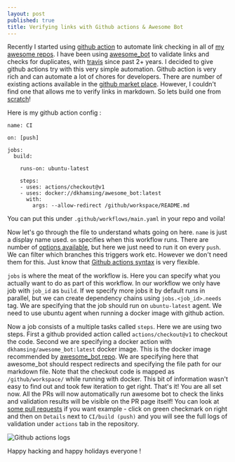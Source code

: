 ```yaml
---
layout: post
published: true
title: Verifying links with Github actions & Awesome Bot
---
```


Recently I started using [github action](https://github.com/features/actions) to automate link checking in all of [my awesome repos](https://github.com/dharmeshkakadia?utf8=%E2%9C%93&tab=repositories&q=awesome&type=&language=). I have been using [awesome_bot](https://github.com/dkhamsing/awesome_bot) to validate links and checks for duplicates, with [travis](https://travis-ci.org/) since past 2+ years. I decided to give github actions try with this very simple automation. Github action is very rich and can automate a lot of chores for developers. There are number of existing actions available in the [github market place](https://github.com/marketplace?type=actions). However, I couldn't find one that allows me to verify links in markdown. So lets build one from [scratch](https://github.com/dharmeshkakadia/awesome-mesos/pull/45)!

Here is my github action config : 

```
name: CI

on: [push]

jobs:
  build:

    runs-on: ubuntu-latest

    steps:
    - uses: actions/checkout@v1
    - uses: docker://dkhamsing/awesome_bot:latest
      with:
        args: --allow-redirect /github/workspace/README.md
```

You can put this under `.github/workflows/main.yaml` in your repo and voila!

Now let's go through the file to understand whats going on here. `name` is just a display name used. `on` specifies when this workflow runs. There are number of [options available](https://help.github.com/en/actions/automating-your-workflow-with-github-actions/events-that-trigger-workflows), but here we just need to run it on every `push`. We can filter which branches this triggers work etc. However we don't need them for this. Just know that [Github actions syntax](https://help.github.com/en/actions/automating-your-workflow-with-github-actions/workflow-syntax-for-github-actions) is very flexible.

`jobs` is where the meat of the workflow is. Here you can specify what you actually want to do as part of this workflow. In our workflow we only have job with `job_id` as `build`. If we specify more jobs it by default runs in parallel, but we can create dependency chains using `jobs.<job_id>.needs` tag. We are specifying that the job should run on `ubuntu-latest` agent. We need to use ubuntu agent when running a docker image with github action. 

Now a job consists of a multiple tasks called `steps`. Here we are using two steps. First a github provided action called `actions/checkout@v1` to checkout the code. Second we are specifying a docker action with `dkhamsing/awesome_bot:latest` docker image. This is the docker image recommended by [awesome_bot repo](https://github.com/dkhamsing/awesome_bot#docker-examples). We are specifying here that awesome_bot should respect redirects and specifying the file path for our markdown file. Note that the checkout code is mapped as `/github/workspace/` while running with docker. This bit of information wasn't easy to find out and took few iteration to get right. That's it! You are all set now. All the PRs will now automatically run awesome bot to check the links and validation results will be visible on the PR page itself! You can look at [some pull requests](https://github.com/dharmeshkakadia/awesome-mesos/pull/46) if you want example - click on green checkmark on right and then on `Details` next to `CI/build (push)` and you will see the full logs of validation under `actions` tab in the repository.

![Github actions logs]({{site.baseurl}}/images/github-actions-logs.png)

Happy hacking and happy holidays everyone !
